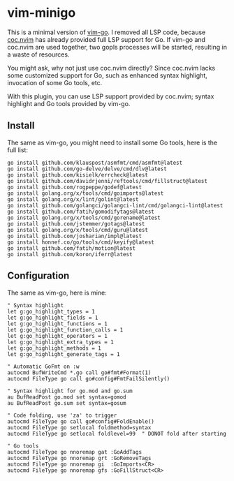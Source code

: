 # vim-minigo

This is a minimal version of [vim-go](https://github.com/fatih/vim-go). I removed all LSP code, because [coc.nvim](https://github.com/neoclide/coc.nvim) has already provided full LSP support for Go. If vim-go and coc.nvim are used together, two gopls processes will be started, resulting in a waste of resources.

You might ask, why not just use coc.nvim directly? Since coc.nvim lacks some customized support for Go, such as enhanced syntax highlight, invocation of some Go tools, etc.

With this plugin, you can use LSP support provided by coc.nvim; syntax highlight and Go tools provided by vim-go.

## Install

The same as vim-go, you might need to install some Go tools, here is the full list:

```shell
go install github.com/klauspost/asmfmt/cmd/asmfmt@latest
go install github.com/go-delve/delve/cmd/dlv@latest
go install github.com/kisielk/errcheck@latest
go install github.com/davidrjenni/reftools/cmd/fillstruct@latest
go install github.com/rogpeppe/godef@latest
go install golang.org/x/tools/cmd/goimports@latest
go install golang.org/x/lint/golint@latest
go install github.com/golangci/golangci-lint/cmd/golangci-lint@latest
go install github.com/fatih/gomodifytags@latest
go install golang.org/x/tools/cmd/gorename@latest
go install github.com/jstemmer/gotags@latest
go install golang.org/x/tools/cmd/guru@latest
go install github.com/josharian/impl@latest
go install honnef.co/go/tools/cmd/keyify@latest
go install github.com/fatih/motion@latest
go install github.com/koron/iferr@latest
```

## Configuration

The same as vim-go, here is mine:

```vim
" Syntax highlight
let g:go_highlight_types = 1
let g:go_highlight_fields = 1
let g:go_highlight_functions = 1
let g:go_highlight_function_calls = 1
let g:go_highlight_operators = 1
let g:go_highlight_extra_types = 1
let g:go_highlight_methods = 1
let g:go_highlight_generate_tags = 1

" Automatic GoFmt on :w
autocmd BufWriteCmd *.go call go#fmt#Format(1)
autocmd FileType go call go#config#FmtFailSilently()

" Syntax highlight for go.mod and go.sum
au BufReadPost go.mod set syntax=gomod
au BufReadPost go.sum set syntax=gosum

" Code folding, use 'za' to trigger
autocmd FileType go call go#config#FoldEnable()
autocmd FileType go setlocal foldmethod=syntax
autocmd FileType go setlocal foldlevel=99  " DONOT fold after starting

" Go tools
autocmd FileType go nnoremap gat :GoAddTags 
autocmd FileType go nnoremap grt :GoRemoveTags 
autocmd FileType go nnoremap gi  :GoImports<CR>
autocmd FileType go nnoremap gfs :GoFillStruct<CR>
```